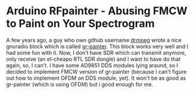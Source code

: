 # Arduino RFpainter - Abusing FMCW to Paint on Your Spectrogram
A few years ago, a guy who own github username [drmpeg](https://github.com/drmpeg) wrote a nice gnuradio block which is called [gr-painter](https://github.com/drmpeg/gr-paint). This block works very well and I had some fun with it. Now, I don't have SDR which can transmit anymore, only receive (an el-cheapo RTL SDR dongle) and I want to have do that again, so, I can't. I have some AD9851 DDS modules lying araund, so I decided to implement FMCW version of gr-painter (because I can't figure out how to implement OFDM on DDS module, yet). It won't be as good as gr-painter (which is using OFDM) but i good enough for me.

